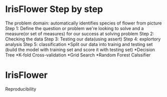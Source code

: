 # IrisFlower Step by step

The problem domain: automatically identifies species of flower from picture
Step 1: Define the question or problem we're looking to solve and a measure(or set of measures) for our success at solving problem
Step 2: Checking the data
Step 3: Testing our data(using assert)
Step 4: explortory analysis
Step 5: classification
            *Split our data into trainig and testing set (build the model with training set and score it with testing set)
            *Decision Tree
            *K-fold Cross-validation
            *Grid Search
            *Random Forest Calssifier
            
 # IrisFlower           
 
 Reproducibility
